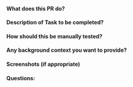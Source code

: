 #### What does this PR do?

#### Description of Task to be completed?

#### How should this be manually tested?

#### Any background context you want to provide?

#### Screenshots (if appropriate)

#### Questions:
